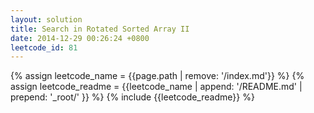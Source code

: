 ```yaml
---
layout: solution
title: Search in Rotated Sorted Array II
date: 2014-12-29 00:26:24 +0800
leetcode_id: 81
---
```

{% assign leetcode_name = {{page.path | remove: '/index.md'}}  %}
{% assign leetcode_readme = {{leetcode_name | append: '/README.md' | prepend: '_root/' }}  %}
{% include {{leetcode_readme}} %}
